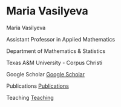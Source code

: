 # Maria Vasilyeva 
 
Maria Vasilyeva 

Assistant Professor in Applied Mathematics

Department of Mathematics & Statistics

Texas A&M University - Corpus Christi

Google Scholar [Google Scholar](https://scholar.google.com/citations?user=RmX3fQ0AAAAJ&hl=en)

Publications [Publications](publications.html)

Teaching [Teaching](teaching.html)
